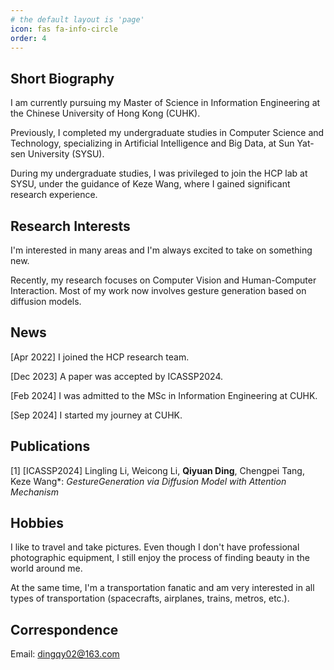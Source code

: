 ```yaml
---
# the default layout is 'page'
icon: fas fa-info-circle
order: 4
---
```


<!-- > Add Markdown syntax content to file `_tabs/resume.md`{: .filepath } and it will show up on this page.
{: .prompt-tip } -->



## Short Biography
I am currently pursuing my Master of Science in Information Engineering at the Chinese University of Hong Kong (CUHK). 

Previously, I completed my undergraduate studies in Computer Science and Technology, specializing in Artificial Intelligence and Big Data, at Sun Yat-sen University (SYSU).

During my undergraduate studies, I was privileged to join the HCP lab at SYSU, under the guidance of Keze Wang, where I gained significant research experience.



## Research Interests
I'm interested in many areas and I'm always excited to take on something new. 

Recently, my research focuses on Computer Vision and Human-Computer Interaction. Most of my work now involves gesture generation based on diffusion models. 


## News

[Apr 2022] I joined the HCP research team.

[Dec 2023] A paper was accepted by ICASSP2024.

[Feb 2024] I was admitted to the MSc in Information Engineering at CUHK.

[Sep 2024] I started my journey at CUHK.

## Publications

[1] [ICASSP2024] Lingling Li, Weicong Li, **Qiyuan Ding**, Chengpei Tang, Keze Wang\*: *GestureGeneration via Diffusion Model with Attention Mechanism*

## Hobbies

I like to travel and take pictures. Even though I don't have professional photographic equipment, I still enjoy the process of finding beauty in the world around me.

At the same time, I'm a transportation fanatic and am very interested in all types of transportation (spacecrafts, airplanes, trains, metros, etc.). 


## Correspondence
Email: dingqy02@163.com


<!-- ## Resume
[Resume.pdf](../assets/file/resume/resume.pdf)

[简历.pdf](../assets/file/resume/resume-zh_CN.pdf)
 -->
